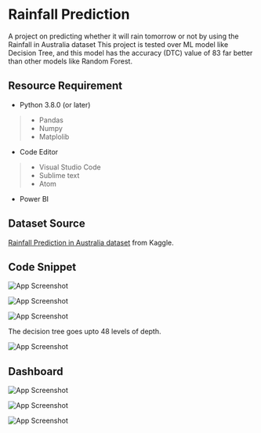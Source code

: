 # Rainfall Prediction

A project on predicting whether it will rain tomorrow or not by using the Rainfall in Australia dataset This project is tested over ML model like Decision Tree, and this model has the accuracy (DTC) value of 83 far better than other models like Random Forest.


## Resource Requirement
- Python 3.8.0 (or later)
>- Pandas
>- Numpy
>- Matplolib
- Code Editor
>- Visual Studio Code
>- Sublime text
>- Atom
- Power BI

## Dataset Source
[Rainfall Prediction in Australia dataset](https://www.kaggle.com/datasets/jsphyg/weather-dataset-rattle-package) from Kaggle.


## Code Snippet

![App Screenshot](https://i.ibb.co/s6JFHCb/Screenshot-2024-05-30-174057.png)

![App Screenshot](https://i.ibb.co/m84MKmw/Screenshot-2024-05-30-180014.png)

![App Screenshot](https://i.ibb.co/dmptqsP/Screenshot-2024-05-30-180353.png)

The decision tree goes upto 48 levels of depth.

![App Screenshot](https://i.ibb.co/RTwpv6D/Screenshot-2024-05-30-180656.png)



## Dashboard

![App Screenshot](https://i.ibb.co/4pvCs7M/Screenshot-2024-05-30-171334.png)


![App Screenshot](https://i.ibb.co/1dwKKyZ/Screenshot-2024-05-30-180931.png)


![App Screenshot](https://i.ibb.co/94wtLTK/Screenshot-2024-05-30-180944.png)
